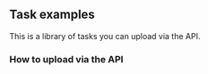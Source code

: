 ## Task examples

This is a library of tasks you can upload via the API.

### How to upload via the API

